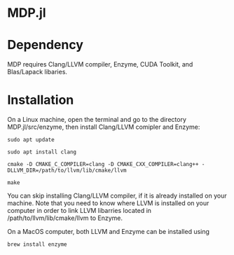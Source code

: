 # MDP.jl


# Dependency
MDP requires Clang/LLVM compiler, Enzyme, CUDA Toolkit, and Blas/Lapack libaries. 


# Installation
 
On a Linux machine, open the terminal and go to the directory MDP.jl/src/enzyme, then install Clang/LLVM comipler and Enzyme:

    sudo apt update

    sudo apt install clang

    cmake -D CMAKE_C_COMPILER=clang -D CMAKE_CXX_COMPILER=clang++ -DLLVM_DIR=/path/to/llvm/lib/cmake/llvm
  
    make
 
You can skip installing Clang/LLVM compiler, if it is already installed on your machine. Note that you need to know where LLVM is installed on your computer in order to link LLVM libarries located in /path/to/llvm/lib/cmake/llvm to Enzyme.  
 
On a MacOS computer, both LLVM and Enzyme can be installed using 

    brew install enzyme



